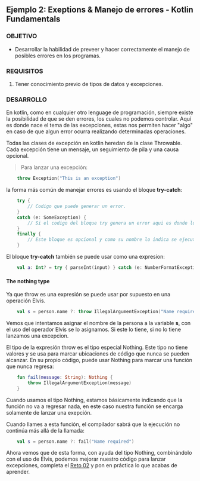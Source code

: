 ## Ejemplo 2: Exeptions & Manejo de errores - Kotlin Fundamentals

### OBJETIVO

- Desarrollar la habilidad de preveer y hacer correctamente el manejo de posibles errores en los programas.

### REQUISITOS

1. Tener conocimiento previo de tipos de datos y excepciones.

### DESARROLLO

En kotlin, como en cualquier otro lenguage de programación, siempre existe la posibilidad de que se den errores, los cuales no podemos controlar. Aquí es donde nace el tema de las excepciones, estas nos permiten hacer "algo" en caso de que algun error ocurra realizando determinadas operaciones.

Todas las clases de excepción en kotlin heredan de la clase Throwable. Cada excepción tiene un mensaje, un seguimiento de pila y una causa opcional.

>Para lanzar una excepción:
```kotlin
	throw Exception("This is an exception")
```

la forma más común de manejar errores es usando el bloque **try-catch**:

```kotlin
	try {
    	// Codigo que puede generar un error.
	}
	catch (e: SomeException) {
		// Si el codigo del bloque try genera un error aqui es donde lo manejamos.
	}
	finally {
		// Este bloque es opcional y como su nombre lo indica se ejecuta al final del manejo del error.
	}
```

El bloque **try-catch** también se puede usar como una expresion:

```kotlin
	val a: Int? = try { parseInt(input) } catch (e: NumberFormatException) { null }
```

#### The nothing type

Ya que throw es una expresión se puede usar por supuesto en una operación Elvis.

```kotlin
	val s = person.name ?: throw IllegalArgumentException("Name required")
```

Vemos que intentamos asignar el nombre de la persona a la variable **s**, con el uso del operador Elvis se lo asignamos. Si este lo tiene, si no lo tiene lanzamos una excepcion.

El tipo de la expresión throw es el tipo especial Nothing. Este tipo no tiene valores y se usa para marcar ubicaciones de código que nunca se pueden alcanzar. En su propio código, puede usar Nothing para marcar una función que nunca regresa:

```kotlin
	fun fail(message: String): Nothing {
		throw IllegalArgumentException(message)
	}
```

Cuando usamos el tipo Nothing, estamos básicamente indicando que la función no va a regresar nada, en este caso nuestra función se encarga solamente de lanzar una exepción.

Cuando llames a esta función, el compilador sabrá que la ejecución no continúa más allá de la llamada:

```kotlin
	val s = person.name ?: fail("Name required")
```

Ahora vemos que de esta forma, con ayuda del tipo Nothing, combinándolo con el uso de Elvis, podemos mejorar nuestro código para lanzar excepciones, completa el [Reto 02](/../../tree/master/Sesion-07/Reto-02/) y pon en práctica lo que acabas de aprender.
